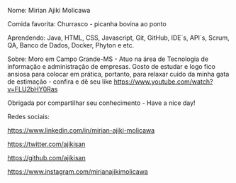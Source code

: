 Nome: Mirian Ajiki Molicawa

Comida favorita: Churrasco - picanha bovina ao ponto

Aprendendo: Java, HTML, CSS, Javascript, Git, GitHub, IDE´s, API´s, Scrum, QA, Banco de Dados, Docker, Phyton e etc.

Sobre: Moro em Campo Grande-MS - Atuo na área de Tecnologia de informação e administração de empresas.
Gosto de estudar e logo fico ansiosa para colocar em prática, portanto, para relaxar cuido da minha gata de estimação - confira e dê seu like https://www.youtube.com/watch?v=FLU2bHY0Ras

Obrigada por compartilhar seu conhecimento - Have a nice day!

Redes sociais:

https://www.linkedin.com/in/mirian-ajiki-molicawa

https://twitter.com/ajikisan

https://github.com/ajikisan

https://www.instagram.com/mirianajikimolicawa
